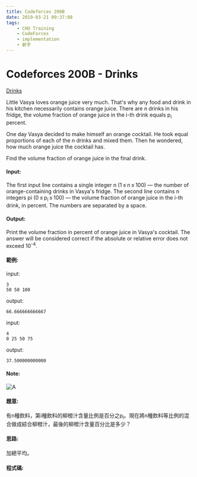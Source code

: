 ```yaml
---
title: Codeforces 200B
date: 2019-03-21 09:37:08
tags:
    - CHU Training
    - CodeForces
    - implementation
    - 新手 
---
```

# Codeforces 200B - Drinks
[Drinks](https://codeforces.com/problemset/problem/200/B)

Little Vasya loves orange juice very much. That's why any food and drink in his kitchen necessarily contains orange juice. There are n drinks in his fridge, the volume fraction of orange juice in the i-th drink equals p<sub>i</sub> percent.
<!-- more -->
One day Vasya decided to make himself an orange cocktail. He took equal proportions of each of the n drinks and mixed them. Then he wondered, how much orange juice the cocktail has.

Find the volume fraction of orange juice in the final drink.

#### Input:
The first input line contains a single integer n (1 ≤ n ≤ 100) — the number of orange-containing drinks in Vasya's fridge. The second line contains n integers pi (0 ≤ p<sub>i</sub> ≤ 100) — the volume fraction of orange juice in the i-th drink, in percent. The numbers are separated by a space.
#### Output:
Print the volume fraction in percent of orange juice in Vasya's cocktail. The answer will be considered correct if the absolute or relative error does not exceed 10<sup>-4</sup>.
#### 範例:
input:
```
3
50 50 100
```
output:
```
66.666666666667
```
input:
```
4
0 25 50 75
```
output:
```
37.500000000000
```

#### Note:
![A](A.PNG)

#### 題意:
有n種飲料，第i種飲料的柳橙汁含量比例是百分之p<sub>i</sub>。現在將n種飲料等比例的混合做成綜合柳橙汁，最後的柳橙汁含量百分比是多少？

#### 思路:
加總平均。

#### 程式碼:
<script src="https://gist.github.com/Daviswww/b9a845e27cfb68cdf7fc52926580f9bc.js"></script>
